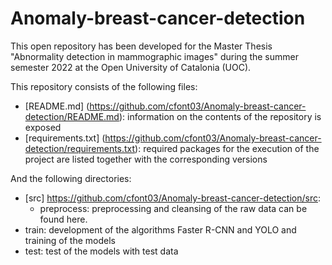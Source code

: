 # Anomaly-breast-cancer-detection

This open repository has been developed for the Master Thesis "Abnormality detection in mammographic images" during the summer semester 2022 at the Open University of Catalonia (UOC). 

This repository consists of the following files:

* [README.md] (https://github.com/cfont03/Anomaly-breast-cancer-detection/README.md): information on the contents of the repository is exposed
* [requirements.txt] (https://github.com/cfont03/Anomaly-breast-cancer-detection/requirements.txt): required packages for the execution of the project are listed together with the corresponding versions

And the following directories:
* [src] https://github.com/cfont03/Anomaly-breast-cancer-detection/src: 
    * preprocess: preprocessing and cleansing of the raw data can be found here. 
* train: development of the algorithms Faster R-CNN and YOLO and training of the models
* test: test of the models with test data
